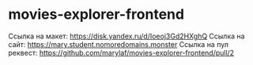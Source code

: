 # movies-explorer-frontend
 Ссылка на макет: https://disk.yandex.ru/d/Ioeoj3Gd2HXghQ
 Ссылка на сайт: https://mary.student.nomoredomains.monster
 Ссылка на пул реквест: https://github.com/marylaf/movies-explorer-frontend/pull/2
